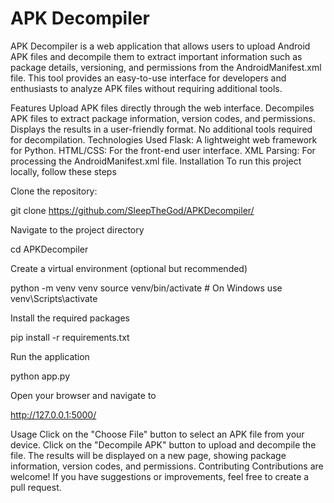 # APK Decompiler
APK Decompiler is a web application that allows users to upload Android APK files and decompile them to extract important information such as package details, versioning, and permissions from the AndroidManifest.xml file. This tool provides an easy-to-use interface for developers and enthusiasts to analyze APK files without requiring additional tools.

Features
Upload APK files directly through the web interface.
Decompiles APK files to extract package information, version codes, and permissions.
Displays the results in a user-friendly format.
No additional tools required for decompilation.
Technologies Used
Flask: A lightweight web framework for Python.
HTML/CSS: For the front-end user interface.
XML Parsing: For processing the AndroidManifest.xml file.
Installation
To run this project locally, follow these steps

Clone the repository:

git clone https://github.com/SleepTheGod/APKDecompiler/

Navigate to the project directory

cd APKDecompiler

Create a virtual environment (optional but recommended)

python -m venv venv source venv/bin/activate # On Windows use venv\Scripts\activate

Install the required packages

pip install -r requirements.txt

Run the application

python app.py

Open your browser and navigate to

http://127.0.0.1:5000/

Usage
Click on the "Choose File" button to select an APK file from your device.
Click on the "Decompile APK" button to upload and decompile the file.
The results will be displayed on a new page, showing package information, version codes, and permissions.
Contributing
Contributions are welcome! If you have suggestions or improvements, feel free to create a pull request.
